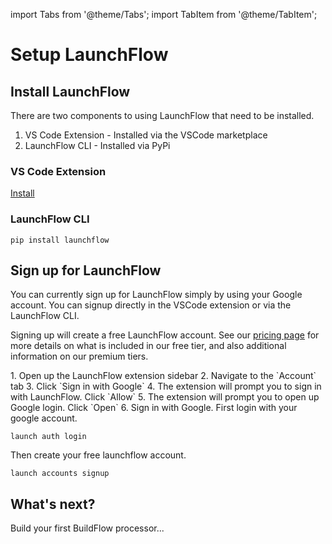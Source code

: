 import Tabs from '@theme/Tabs';
import TabItem from '@theme/TabItem';

# Setup LaunchFlow

## Install LaunchFlow

There are two components to using LaunchFlow that need to be installed.

1. VS Code Extension - Installed via the VSCode marketplace
2. LaunchFlow CLI - Installed via PyPi

### VS Code Extension

<a class="button button--lg button--primary" href="vscode:extension/LaunchFlow.launchflow">Install</a>

### LaunchFlow CLI

```
pip install launchflow
```

## Sign up for LaunchFlow

You can currently sign up for LaunchFlow simply by using your Google account. You can signup directly in the VSCode extension or via the LaunchFlow CLI.

Signing up will create a free LaunchFlow account. See our [pricing page](https://www.launchflow.com/pricing) for more details on what is included in our free tier, and also additional information on our premium tiers.

<Tabs>
  <TabItem className='tab-content' value='vscode' label='VS Code'>
1. Open up the LaunchFlow extension sidebar
2. Navigate to the `Account` tab
3. Click `Sign in with Google`
4. The extension will prompt you to sign in with LaunchFlow. Click `Allow`
5. The extension will prompt you to open up Google login. Click `Open`
6. Sign in with Google.
  </TabItem>
  <TabItem className='tab-content' value='cli' label='LaunchFlow CLI'>
First login with your google account.

```
launch auth login
```

Then create your free launchflow account.

```
launch accounts signup
```

  </TabItem>
</Tabs>

## What's next?

Build your first BuildFlow processor...
